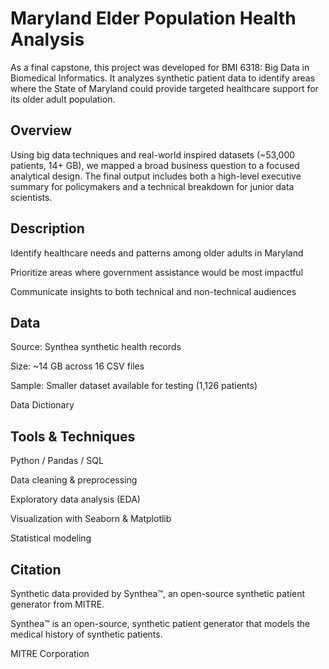 # Maryland Elder Population Health Analysis
As a final capstone, this project was developed for BMI 6318: Big Data in Biomedical Informatics. It analyzes synthetic patient data to identify areas where the State of Maryland could provide targeted healthcare support for its older adult population.

## Overview
Using big data techniques and real-world inspired datasets (~53,000 patients, 14+ GB), we mapped a broad business question to a focused analytical design. The final output includes both a high-level executive summary for policymakers and a technical breakdown for junior data scientists.

## Description
Identify healthcare needs and patterns among older adults in Maryland

Prioritize areas where government assistance would be most impactful

Communicate insights to both technical and non-technical audiences

## Data
Source: Synthea synthetic health records

Size: ~14 GB across 16 CSV files

Sample: Smaller dataset available for testing (1,126 patients)

Data Dictionary

## Tools & Techniques
Python / Pandas / SQL

Data cleaning & preprocessing

Exploratory data analysis (EDA)

Visualization with Seaborn & Matplotlib

Statistical modeling

## Citation
Synthetic data provided by Synthea™, an open-source synthetic patient generator from MITRE.

Synthea™ is an open-source, synthetic patient generator that models the medical history of synthetic patients.

MITRE Corporation
